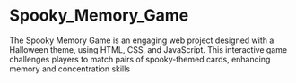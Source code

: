 # Spooky_Memory_Game
The Spooky Memory Game is an engaging web project designed with a Halloween theme, using HTML, CSS, and JavaScript. This interactive game challenges players to match pairs of spooky-themed cards, enhancing memory and concentration skills
